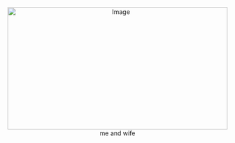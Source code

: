 <div align="center"> <img width="500" height="279" alt="Image" src="https://github.com/user-attachments/assets/73fe1c8c-0dc0-4fa3-b2f6-9dc48132af75" />
<div align="center"> me and wife
